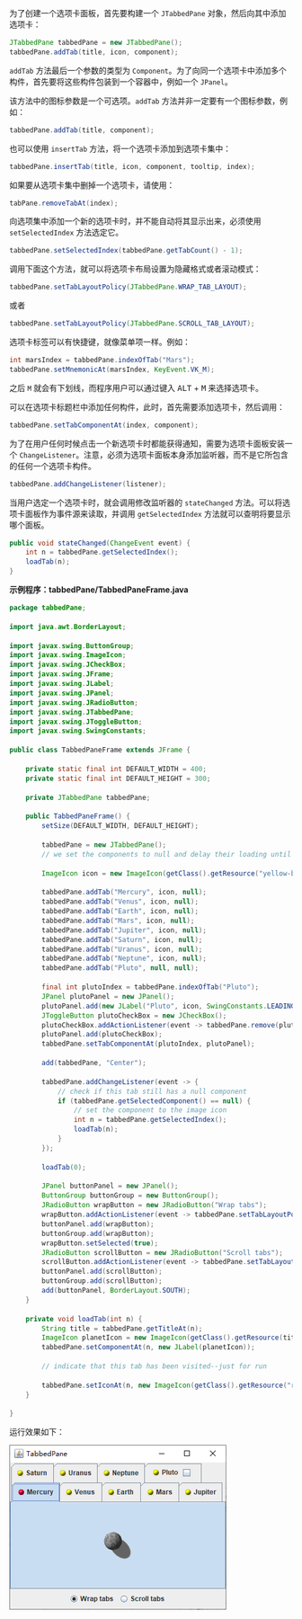 为了创建一个选项卡面板，首先要构建一个 `JTabbedPane` 对象，然后向其中添加选项卡：

```java
JTabbedPane tabbedPane = new JTabbedPane();
tabbedPane.addTab(title, icon, component);
```

`addTab` 方法最后一个参数的类型为 `Component`。为了向同一个选项卡中添加多个构件，首先要将这些构件包装到一个容器中，例如一个 `JPanel`。

该方法中的图标参数是一个可选项。`addTab` 方法并非一定要有一个图标参数，例如：

```java
tabbedPane.addTab(title, component);
```

也可以使用 `insertTab` 方法，将一个选项卡添加到选项卡集中：

```java
tabbedPane.insertTab(title, icon, component, tooltip, index);
```

如果要从选项卡集中删掉一个选项卡，请使用：

```java
tabPane.removeTabAt(index);
```

向选项集中添加一个新的选项卡时，并不能自动将其显示出来，必须使用 `setSelectedIndex` 方法选定它。

```java
tabbedPane.setSelectedIndex(tabbedPane.getTabCount() - 1);
```

调用下面这个方法，就可以将选项卡布局设置为隐藏格式或者滚动模式：

```java
tabbedPane.setTabLayoutPolicy(JTabbedPane.WRAP_TAB_LAYOUT);
```

或者

```java
tabbedPane.setTabLayoutPolicy(JTabbedPane.SCROLL_TAB_LAYOUT);
```

选项卡标签可以有快捷键，就像菜单项一样。例如：

```java
int marsIndex = tabbedPane.indexOfTab("Mars");
tabbedPane.setMnemonicAt(marsIndex, KeyEvent.VK_M);
```

之后 `M` 就会有下划线，而程序用户可以通过键入 <kbd>ALT</kbd> + <kbd>M</kbd> 来选择选项卡。

可以在选项卡标题栏中添加任何构件，此时，首先需要添加选项卡，然后调用：

```java
tabbedPane.setTabComponentAt(index, component);
```

为了在用户任何时候点击一个新选项卡时都能获得通知，需要为选项卡面板安装一个 `ChangeListener`。注意，必须为选项卡面板本身添加监听器，而不是它所包含的任何一个选项卡构件。

```java
tabbedPane.addChangeListener(listener);
```

当用户选定一个选项卡时，就会调用修改监听器的 `stateChanged` 方法。可以将选项卡面板作为事件源来读取，并调用 `getSelectedIndex` 方法就可以查明将要显示哪个面板。

```java
public void stateChanged(ChangeEvent event) {
    int n = tabbedPane.getSelectedIndex();
    loadTab(n);
}
```

**示例程序：tabbedPane/TabbedPaneFrame.java**

```java
package tabbedPane;

import java.awt.BorderLayout;

import javax.swing.ButtonGroup;
import javax.swing.ImageIcon;
import javax.swing.JCheckBox;
import javax.swing.JFrame;
import javax.swing.JLabel;
import javax.swing.JPanel;
import javax.swing.JRadioButton;
import javax.swing.JTabbedPane;
import javax.swing.JToggleButton;
import javax.swing.SwingConstants;

public class TabbedPaneFrame extends JFrame {
	
	private static final int DEFAULT_WIDTH = 400;
	private static final int DEFAULT_HEIGHT = 300;
	
	private JTabbedPane tabbedPane;
	
	public TabbedPaneFrame() {
		setSize(DEFAULT_WIDTH, DEFAULT_HEIGHT);
		
		tabbedPane = new JTabbedPane();
		// we set the components to null and delay their loading until the tab is shown
		
		ImageIcon icon = new ImageIcon(getClass().getResource("yellow-ball.gif"));
		
		tabbedPane.addTab("Mercury", icon, null);
		tabbedPane.addTab("Venus", icon, null);
		tabbedPane.addTab("Earth", icon, null);
		tabbedPane.addTab("Mars", icon, null);
		tabbedPane.addTab("Jupiter", icon, null);
		tabbedPane.addTab("Saturn", icon, null);
		tabbedPane.addTab("Uranus", icon, null);
		tabbedPane.addTab("Neptune", icon, null);
		tabbedPane.addTab("Pluto", null, null);
		
		final int plutoIndex = tabbedPane.indexOfTab("Pluto");
		JPanel plutoPanel = new JPanel();
		plutoPanel.add(new JLabel("Pluto", icon, SwingConstants.LEADING));
		JToggleButton plutoCheckBox = new JCheckBox();
		plutoCheckBox.addActionListener(event -> tabbedPane.remove(plutoIndex));
		plutoPanel.add(plutoCheckBox);
		tabbedPane.setTabComponentAt(plutoIndex, plutoPanel);
		
		add(tabbedPane, "Center");
		
		tabbedPane.addChangeListener(event -> {
			// check if this tab still has a null component
			if (tabbedPane.getSelectedComponent() == null) {
				// set the component to the image icon
				int n = tabbedPane.getSelectedIndex();
				loadTab(n);
			}
		});
		
		loadTab(0);
		
		JPanel buttonPanel = new JPanel();
		ButtonGroup buttonGroup = new ButtonGroup();
		JRadioButton wrapButton = new JRadioButton("Wrap tabs");
		wrapButton.addActionListener(event -> tabbedPane.setTabLayoutPolicy(JTabbedPane.WRAP_TAB_LAYOUT));
		buttonPanel.add(wrapButton);
		buttonGroup.add(wrapButton);
		wrapButton.setSelected(true);
		JRadioButton scrollButton = new JRadioButton("Scroll tabs");
		scrollButton.addActionListener(event -> tabbedPane.setTabLayoutPolicy(JTabbedPane.SCROLL_TAB_LAYOUT));
		buttonPanel.add(scrollButton);
		buttonGroup.add(scrollButton);
		add(buttonPanel, BorderLayout.SOUTH);
	}
	
	private void loadTab(int n) {
		String title = tabbedPane.getTitleAt(n);
		ImageIcon planetIcon = new ImageIcon(getClass().getResource(title + ".gif"));
		tabbedPane.setComponentAt(n, new JLabel(planetIcon));
		
		// indicate that this tab has been visited--just for run
		
		tabbedPane.setIconAt(n, new ImageIcon(getClass().getResource("red-ball.gif")));
	}

}
```

运行效果如下：

![09](./images/09.png)